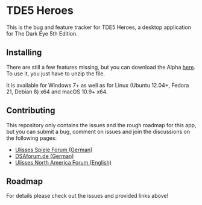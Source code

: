 # TDE5 Heroes

This is the bug and feature tracker for TDE5 Heroes, a desktop application for The Dark Eye 5th Edition.

## Installing

There are still a few features missing, but you can download the Alpha [here](http://www.ulisses-ebooks.de/product/209711/DSA5-Heldentool-Alpha). To use it, you just have to unzip the file.

It is available for Windows 7+ as well as for Linux (Ubuntu 12.04+, Fedora 21, Debian 8) x64 and macOS 10.9+ x64.

## Contributing

This repository only contains the issues and the rough roadmap for this app, but you can submit a bug, comment on issues and join the discussions on the following pages:

- [Ulisses Spiele Forum (German)](http://www.ulisses-spiele.de/forum/viewtopic.php?f=279&t=11027&sid=3b809e4ee989095f446c223edade0489)
- [DSAforum.de (German)](http://www.dsaforum.de/viewtopic.php?f=162&t=45064)
- [Ulisses North America Forum (English)](http://www.ulisses-us.com/forum/viewtopic.php?f=14&t=953)

## Roadmap

For details please check out the issues and provided links above!
